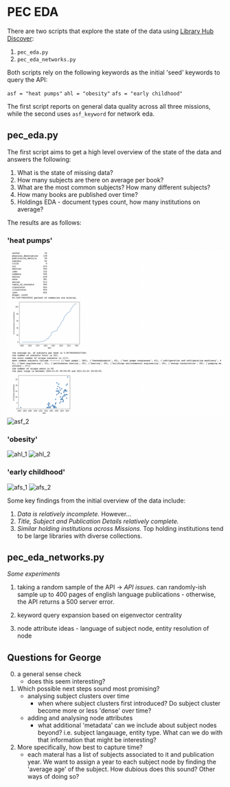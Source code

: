# PEC EDA

There are two scripts that explore the state of the data using [Library Hub Discover](https://discover.libraryhub.jisc.ac.uk/advanced-search/):

1. `pec_eda.py`
2. `pec_eda_networks.py`

Both scripts rely on the following keywords as the initial 'seed' keywords to query the API:

`asf = "heat pumps"`
`ahl = "obesity"`
`afs = "early childhood"`

The first script reports on general data quality across all three missions, while the second uses `asf_keyword` for network eda. 

## pec_eda.py

The first script aims to get a high level overview of the state of the data and answers the following:

1. What is the state of missing data?
2. How many subjects are there on average per book?
3. What are the most common subjects? How many different subjects?
4. How many books are published over time?
5. Holdings EDA - document types count, how many institutions on average?

The results are as follows: 
### 'heat pumps'

![asf_1](eda_results/asf_1.png?raw=true)
![asf_2](/eda_results/asf_2.png?raw=true)

### 'obesity'

![ahl_1](/eda_results/ahl_1.png?raw=true)
![ahl_2](/eda_results/ahl_2.png?raw=true)

### 'early childhood'

![afs_1](/eda_results/afs_1.png?raw=true)
![afs_2](/eda_results/afs_2.png?raw=true)

Some key findings from the initial overview of the data include:

1. *Data is relatively incomplete.* However... 
2. *Title, Subject and Publication Details relatively complete.* 
3. *Similar holding institutions across Missions.* Top holding institutions tend to be large libraries with diverse collections.

## pec_eda_networks.py

*Some experiments*
1. taking a random sample of the API -> *API issues.* can randomly-ish sample up to 400 pages of english language publications - otherwise, the API returns a 500 server error.

2. keyword query expansion based on eigenvector centrality  
3. node attribute ideas - language of subject node, entity resolution of node 

## Questions for George

0. a general sense check
	- does this seem interesting? 
1. Which possible next steps sound most promising? 
	- analysing subject clusters over time
		- when where subject clusters first introduced? Do subject cluster become more or less 'dense' over time?  
	- adding and analysing node attributes
		- what additional 'metadata' can we include about subject nodes beyond? i.e. subject langauage, entity type. What can we do with that information that might be interesting? 
2. More specifically, how best to capture time?
	- each materal has a list of subjects associated to it and publication year. We want to assign a year to each subject node by finding the 'average age' of the subject. How dubious does this sound? Other ways of doing so? 
